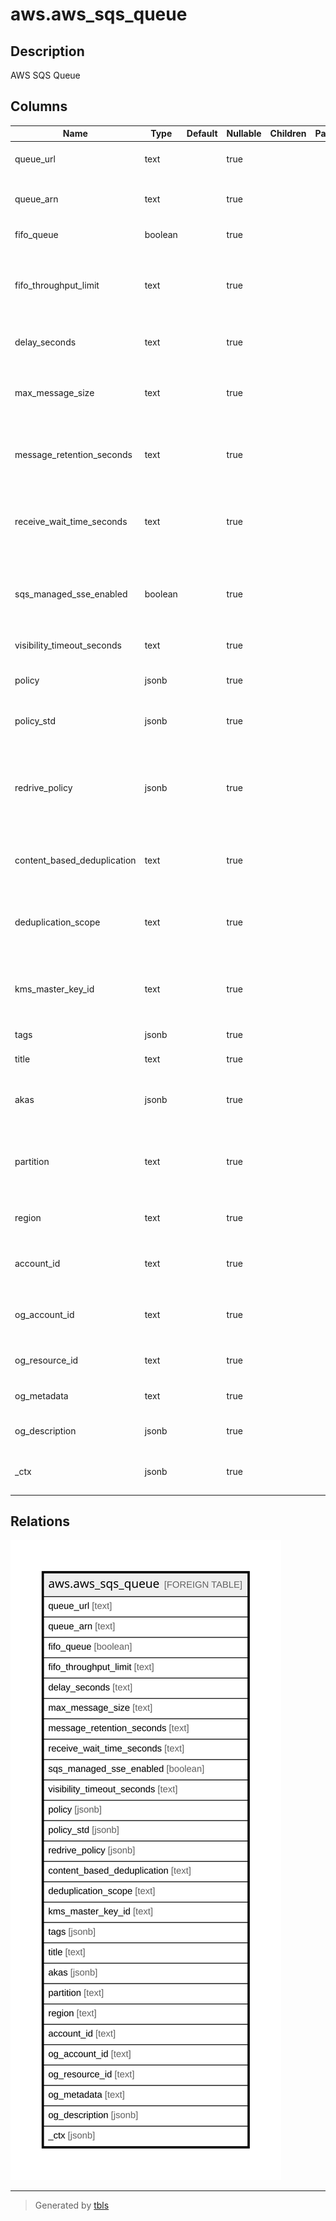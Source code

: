 # aws.aws_sqs_queue

## Description

AWS SQS Queue

## Columns

| Name | Type | Default | Nullable | Children | Parents | Comment |
| ---- | ---- | ------- | -------- | -------- | ------- | ------- |
| queue_url | text |  | true |  |  | The URL of the Amazon SQS queue. |
| queue_arn | text |  | true |  |  | The Amazon resource name (ARN) of the queue. |
| fifo_queue | boolean |  | true |  |  | Returns true if the queue is FIFO. |
| fifo_throughput_limit | text |  | true |  |  | Specifies whether the FIFO queue throughput quota applies to the entire queue or per message group. |
| delay_seconds | text |  | true |  |  | The default delay on the queue in seconds. |
| max_message_size | text |  | true |  |  | The limit of how many bytes a message can contain before Amazon SQS rejects it. |
| message_retention_seconds | text |  | true |  |  | The length of time, in seconds, for which Amazon SQS retains a message. |
| receive_wait_time_seconds | text |  | true |  |  | The length of time, in seconds, for which the ReceiveMessage action waits for a message to arrive. |
| sqs_managed_sse_enabled | boolean |  | true |  |  | Returns true if the queue is using SSE-SQS encryption with SQS-owned encryption keys. |
| visibility_timeout_seconds | text |  | true |  |  | The visibility timeout for the queue in seconds. |
| policy | jsonb |  | true |  |  | The resource IAM policy of the queue. |
| policy_std | jsonb |  | true |  |  | Contains the policy in a canonical form for easier searching. |
| redrive_policy | jsonb |  | true |  |  | The string that includes the parameters for the dead-letter queue functionality of the source queue as a JSON object. |
| content_based_deduplication | text |  | true |  |  | Mentions whether content-based deduplication is enabled for the queue. |
| deduplication_scope | text |  | true |  |  | Specifies whether message deduplication occurs at the message group or queue level. |
| kms_master_key_id | text |  | true |  |  | the ID of an AWS-managed customer master key (CMK) for Amazon SQS or a custom CMK. |
| tags | jsonb |  | true |  |  | A map of tags for the resource. |
| title | text |  | true |  |  | Title of the resource. |
| akas | jsonb |  | true |  |  | Array of globally unique identifier strings (also known as) for the resource. |
| partition | text |  | true |  |  | The AWS partition in which the resource is located (aws, aws-cn, or aws-us-gov). |
| region | text |  | true |  |  | The AWS Region in which the resource is located. |
| account_id | text |  | true |  |  | The AWS Account ID in which the resource is located. |
| og_account_id | text |  | true |  |  | The Platform Account ID in which the resource is located. |
| og_resource_id | text |  | true |  |  | The unique ID of the resource in opengovernance. |
| og_metadata | text |  | true |  |  | Platform Metadata of the AWS resource. |
| og_description | jsonb |  | true |  |  | The full model description of the resource |
| _ctx | jsonb |  | true |  |  | Steampipe context in JSON form, e.g. connection_name. |

## Relations

![er](aws.aws_sqs_queue.svg)

---

> Generated by [tbls](https://github.com/k1LoW/tbls)
